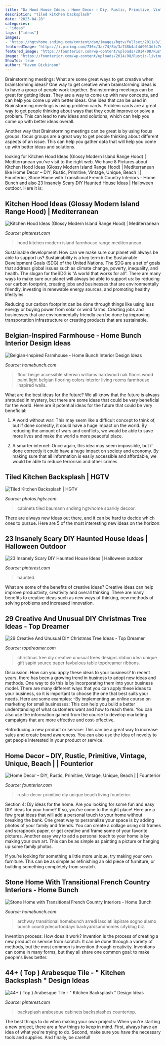 ```yaml
---
title: "Da Hood House Ideas : Home Decor – Diy, Rustic, Primitive, Vintage, Unique, Beach"
description: "Tiled kitchen backsplash"
date: "2023-04-28"
categories:
- "ideas"
tags: ["ideas"]
images:
- "https://hgtvhome.sndimg.com/content/dam/images/hgtv/fullset/2011/8/11/0/DP_Christine-Baumann-romantic-kitchen-backsplash_s3x4.jpg.rend.hgtvcom.616.822.suffix/1400962930416.jpeg"
featuredImage: "https://i.pinimg.com/736x/3a/74/8b/3a748b4af4d9013dfc7da2763398366c.jpg"
featured_image: "https://founterior.com/wp-content/uploads/2014/08/Rustic-living-room-with-amazing-details.jpg"
image: "https://founterior.com/wp-content/uploads/2014/08/Rustic-living-room-with-amazing-details.jpg"
ShowToc: true
author: "Haven Dickinson"
---
```



Brainstorming meetings: What are some great ways to get creative when brainstorming ideas?
One way to get creative when brainstorming ideas is to have a group of people work together. Brainstorming meetings can be great for getting Ideas. They are a way to come up with new concepts, and can help you come up with better ideas. 
One idea that can be used in Brainstorming meetings is using problem cards. Problem cards are a great way to get people thinking about ways that they could improve or solve a problem. This can lead to new ideas and solutions, which can help you come up with better ideas overall. 

Another way that Brainstorming meetings can be great is by using focus groups. focus groups are a great way to get people thinking about different aspects of an issue. This can help you gather data that will help you come up with better ideas and solutions.

	

		
looking for Kitchen Hood Ideas (Glossy Modern Island Range Hood) | Mediterranean you've visit to the right web. We have 8 Pictures about Kitchen Hood Ideas (Glossy Modern Island Range Hood) | Mediterranean like Home Decor – DIY, Rustic, Primitive, Vintage, Unique, Beach | | Founterior, Stone Home with Transitional French Country Interiors - Home Bunch and also 23 Insanely Scary DIY Haunted House Ideas | Halloween outdoor. Here it is:
		
    
## Kitchen Hood Ideas (Glossy Modern Island Range Hood) | Mediterranean

<img loading=lazy src="https://i.pinimg.com/736x/89/c3/3a/89c33a2222420146c2a8fce0a23e9e64.jpg" onerror="this.onerror=null;this.src='https://tse4.mm.bing.net/th?id=OIP.qhw6E1ecPdxa8W4StwZRGwHaLG&amp;pid=15.1';" alt="Kitchen Hood Ideas (Glossy Modern Island Range Hood) | Mediterranean">

_Source: pinterest.com_

>hood kitchen modern island farmhouse range mediterranean. 

	

Sustainable development: How can we make sure our planet will always be able to support us?
Sustainability is a key term in the Sustainable Development Goals (SDG) of the United Nations. The SDG are a set of goals that address global issues such as climate change, poverty, inequality, and health. The slogan for theSDG is “A world that works for all”.
There are many ways to make sure our planet will always be able to support us: by reducing our carbon footprint, creating jobs and businesses that are environmentally friendly, investing in renewable energy sources, and promoting healthy lifestyles.

Reducing our carbon footprint can be done through things like using less energy or buying power from solar or wind farms. Creating jobs and businesses that are environmentally friendly can be done by improving transportation infrastructure or creating products that are sustainable.

    
## Belgian-Inspired Farmhouse - Home Bunch Interior Design Ideas

<img loading=lazy src="http://www.homebunch.com/wp-content/uploads/2017/12/Sherwin-Williams-Accessible-Beige-Sherwin-Williams-Accessible-Beige-White-Oak-with-Hardwood-Floor-Sherwin-Williams-Accessible-Beige-SherwinWilliamsAccessibleBeige.jpg" onerror="this.onerror=null;this.src='https://tse4.mm.bing.net/th?id=OIP.XrZhO7kuQI9zBTCMHN0qPwHaLH&amp;pid=15.1';" alt="Belgian-Inspired Farmhouse - Home Bunch Interior Design Ideas">

_Source: homebunch.com_

>floor beige accessible sherwin williams hardwood oak floors wood paint light belgian flooring colors interior living rooms farmhouse inspired walls. 

	

What are the best ideas for the future?
We all know that the future is always shrouded in mystery, but there are some ideas that could be very beneficial for the world. Here are 8 potential ideas for the future that could be very beneficial:
1. A world without war: This may seem like a difficult concept to think of, but if done correctly, it could have a huge impact on the world. By reducing the amount of wars and conflicts, we would be able to save more lives and make the world a more peaceful place.

2. A smarter internet: Once again, this idea may seem impossible, but if done correctly it could have a huge impact on society and economy. By making sure that all information is easily accessible and affordable, we would be able to reduce terrorism and other crimes.


    
## Tiled Kitchen Backsplash | HGTV

<img loading=lazy src="https://hgtvhome.sndimg.com/content/dam/images/hgtv/fullset/2011/8/11/0/DP_Christine-Baumann-romantic-kitchen-backsplash_s3x4.jpg.rend.hgtvcom.616.822.suffix/1400962930416.jpeg" onerror="this.onerror=null;this.src='https://tse3.mm.bing.net/th?id=OIP.NdjgZNt5syVcFighvXYfPwHaJ4&amp;pid=15.1';" alt="Tiled Kitchen Backsplash | HGTV">

_Source: photos.hgtv.com_

>cabinets tiled baumann sndimg hgtvhome sparkly decoor. 

	

There are always new ideas out there, and it can be hard to decide which ones to pursue. Here are 5 of the most interesting new ideas on the horizon: 

    
## 23 Insanely Scary DIY Haunted House Ideas | Halloween Outdoor

<img loading=lazy src="https://i.pinimg.com/736x/ca/44/e2/ca44e20a28302c54c447d0023f783c84--halloween-spider-decorations-halloween-diy.jpg" onerror="this.onerror=null;this.src='https://tse1.mm.bing.net/th?id=OIP._5mtsFRy_vGq74GT7wly6gHaLE&amp;pid=15.1';" alt="23 Insanely Scary DIY Haunted House Ideas | Halloween outdoor">

_Source: pinterest.com_

>haunted. 

	

What are some of the benefits of creative ideas?
Creative ideas can help improve productivity, creativity and overall thinking. There are many benefits to creative ideas such as new ways of thinking, new methods of solving problems and increased innovation.

    
## 29 Creative And Unusual DIY Christmas Tree Ideas - Top Dreamer

<img loading=lazy src="https://topdreamer.com/wp-content/uploads/2013/10/DIY-christmas-trees-21-543x1024.jpg" onerror="this.onerror=null;this.src='https://tse3.mm.bing.net/th?id=OIP.kBdEmIMH_DWeKDV-aXtF8gHaN9&amp;pid=15.1';" alt="29 Creative And Unusual DIY Christmas Tree Ideas - Top Dreamer">

_Source: topdreamer.com_

>christmas tree diy creative unusual trees designs ribbon idea unique gift sapin source paper favbulous table topdreamer ribbons. 

	

Discussion: How can you apply these ideas to your business?
In recent years, there has been a growing trend in business to adopt new ideas and methods. One way to do this is by incorporating them into your business model. There are many different ways that you can apply these ideas to your business, so it is important to choose the one that best suits your needs. Here are some examples: 
-By implementing an online course on marketing for small businesses: This can help you build a better understanding of what customers want and how to reach them. You can also use the information gained from the course to develop marketing campaigns that are more effective and cost-effective. 

-Introducing a new product or service: This can be a great way to increase sales and create brand awareness. You can also use the idea of novelty to get people interested in your product or service.

    
## Home Decor – DIY, Rustic, Primitive, Vintage, Unique, Beach | | Founterior

<img loading=lazy src="https://founterior.com/wp-content/uploads/2014/08/Rustic-living-room-with-amazing-details.jpg" onerror="this.onerror=null;this.src='https://tse3.mm.bing.net/th?id=OIP.i3b-160B8zxXcj8q3HCtcQHaLH&amp;pid=15.1';" alt="Home Decor – DIY, Rustic, Primitive, Vintage, Unique, Beach | | Founterior">

_Source: founterior.com_

>rustic decor primitive diy unique beach living founterior. 

	

Section 4: Diy ideas for the home.
Are you looking for some fun and easy DIY ideas for your home? If so, you’ve come to the right place! Here are a few great ideas that will add a personal touch to your home without breaking the bank.
One great way to personalize your space is by adding photos of your family and friends. You can create a collage using old frames and scrapbook paper, or get creative and frame some of your favorite pictures. Another easy way to add a personal touch to your home is by making your own art. This can be as simple as painting a picture or hanging up some family photos.

If you’re looking for something a little more unique, try making your own furniture. This can be as simple as refinishing an old piece of furniture, or building something completely from scratch.

    
## Stone Home With Transitional French Country Interiors - Home Bunch

<img loading=lazy src="https://www.homebunch.com/wp-content/uploads/2016/10/Stone-Archway.jpg" onerror="this.onerror=null;this.src='https://tse3.mm.bing.net/th?id=OIP.ye7X39Q6djpRueojqnArYgHaLI&amp;pid=15.1';" alt="Stone Home with Transitional French Country Interiors - Home Bunch">

_Source: homebunch.com_

>archway transitional homebunch arredi lasciati ispirare sogno alamo bunch countrydecortoodays backyardsandhomes cityblog biz. 

	

Invention process: How does it work?
Invention is the process of creating a new product or service from scratch. It can be done through a variety of methods, but the most common is invention through creativity. Inventions can come in many forms, but they all share one common goal: to make people's lives better.

    
## 44+ ( Top ) Arabesque Tile - &quot; Kitchen Backsplash &quot; Design Ideas

<img loading=lazy src="https://i.pinimg.com/736x/3a/74/8b/3a748b4af4d9013dfc7da2763398366c.jpg" onerror="this.onerror=null;this.src='https://tse4.mm.bing.net/th?id=OIP._ulWSjxEfSC9Di7psTJ7PgHaLH&amp;pid=15.1';" alt="44+ ( Top ) Arabesque Tile - &quot; Kitchen Backsplash &quot; Design Ideas">

_Source: pinterest.com_

>backsplash arabesque cabinets backsplashes countertop. 

	

The best things to do when making your own projects:
When you're starting a new project, there are a few things to keep in mind. First, always have an idea of what you're trying to do. Second, make sure you have the necessary tools and supplies. And finally, be careful!

